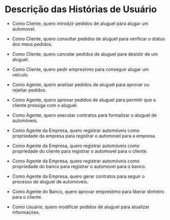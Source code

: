 # Descrição das Histórias de Usuário

- Como Cliente, quero introdzir pedidos de aluguel para alugar um automovel.
- Como Cliente, quero consultar pedidos de aluguel para verificar o status dos meus pedidos.
- Como Cliente, quero cancelar pedidos de aluguel para desistir de um aluguel.
- Como Cliente, quero pedir emprestimo para conseguir alugar um veiculo.

- Como Agente, quero analisar pedidos de aluguel para aprovar ou rejeitar pedidos.
- Como Agente, quero aprovar pedidos de aluguel para permitir que o cliente prossiga com o aluguel.
- Como Agente, quero executar contratos para formalizar o aluguel de automóveis.

- Como Agente da Empresa, quero registrar automóveis como propriedade da empresa para registrar o automovel para a empresa.
- Como Agente da Empresa, quero registrar automóveis como propriedade do cliente para registrar o automovel para o cliente.
- Como Agente da Empresa, quero registrar automóveis como propriedade do banco para registrar o automovel para o banco.
- Como Agente da Empresa, quero gerar contratos para seguir o processo de aluguel de automóveis.

- Como Agente do Banco, quero aprovar emprestimo para liberar dinheiro para o cliente.

- Como Usuário, quero modificar pedidos de aluguel para atualizar informações.